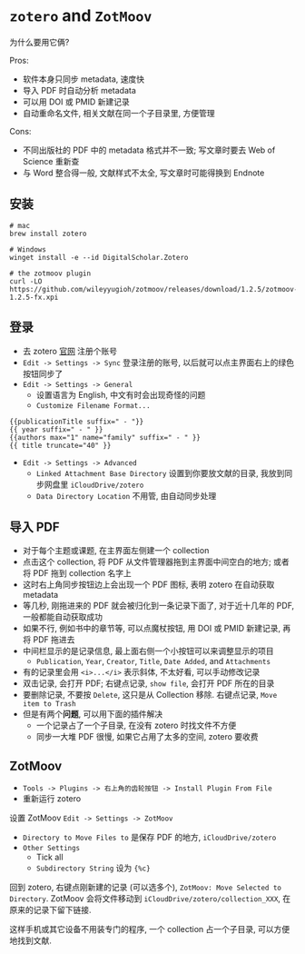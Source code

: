 # `zotero` and `ZotMoov`

为什么要用它俩?

Pros:

* 软件本身只同步 metadata, 速度快
* 导入 PDF 时自动分析 metadata
* 可以用 DOI 或 PMID 新建记录
* 自动重命名文件, 相关文献在同一个子目录里, 方便管理

Cons:

* 不同出版社的 PDF 中的 metadata 格式并不一致; 写文章时要去 Web of Science 重新查
* 与 Word 整合得一般, 文献样式不太全, 写文章时可能得换到 Endnote

## 安装

```shell
# mac
brew install zotero

# Windows
winget install -e --id DigitalScholar.Zotero

# the zotmoov plugin
curl -LO https://github.com/wileyyugioh/zotmoov/releases/download/1.2.5/zotmoov-1.2.5-fx.xpi

```

## 登录

* 去 zotero [官网](https://www.zotero.org/) 注册个账号
* `Edit -> Settings -> Sync` 登录注册的账号, 以后就可以点主界面右上的绿色按钮同步了
* `Edit -> Settings -> General`
    * 设置语言为 English, 中文有时会出现奇怪的问题
    * `Customize Filename Format...`

```text
{{publicationTitle suffix=" - "}}
{{ year suffix=" - " }}
{{authors max="1" name="family" suffix=" - " }}
{{ title truncate="40" }}
```

* `Edit -> Settings -> Advanced`
    * `Linked Attachment Base Directory` 设置到你要放文献的目录, 我放到同步网盘里 `iCloudDrive/zotero`
    * `Data Directory Location` 不用管, 由自动同步处理

## 导入 PDF

* 对于每个主题或课题, 在主界面左侧建一个 collection
* 点击这个 collection, 将 PDF 从文件管理器拖到主界面中间空白的地方; 或者将 PDF 拖到 collection 名字上
* 这时右上角同步按钮边上会出现一个 PDF 图标, 表明 zotero 在自动获取 metadata
* 等几秒, 刚拖进来的 PDF 就会被归化到一条记录下面了, 对于近十几年的 PDF, 一般都能自动获取成功
* 如果不行, 例如书中的章节等, 可以点魔杖按钮, 用 DOI 或 PMID 新建记录, 再将 PDF 拖进去
* 中间栏显示的是记录信息, 最上面右侧一个小按钮可以来调整显示的项目
  * `Publication`, `Year`, `Creator`, `Title`, `Date Added`, and `Attachments`
* 有的记录里会用 `<i>...</i>` 表示斜体, 不太好看, 可以手动修改记录
* 双击记录, 会打开 PDF; 右键点记录, `show file`, 会打开 PDF 所在的目录
* 要删除记录, 不要按 `Delete`, 这只是从 Collection 移除. 右键点记录, `Move item to Trash`
* 但是有两个**问题**, 可以用下面的插件解决
    * 一个记录占了一个子目录, 在没有 zotero 时找文件不方便
    * 同步一大堆 PDF 很慢, 如果它占用了太多的空间, zotero 要收费

## ZotMoov

* `Tools -> Plugins -> 右上角的齿轮按钮 -> Install Plugin From File`
* 重新运行 zotero

设置 ZotMoov `Edit -> Settings -> ZotMoov`

* `Directory to Move Files to` 是保存 PDF 的地方, `iCloudDrive/zotero`
* `Other Settings`
    * Tick all
    * `Subdirectory String` 设为 `{%c}`

回到 zotero, 右键点刚新建的记录 (可以选多个), `ZotMoov: Move Selected to Directory`. ZotMoov
会将文件移动到 `iCloudDrive/zotero/collection_XXX`, 在原来的记录下留下链接.

这样手机或其它设备不用装专门的程序, 一个 collection 占一个子目录, 可以方便地找到文献.
